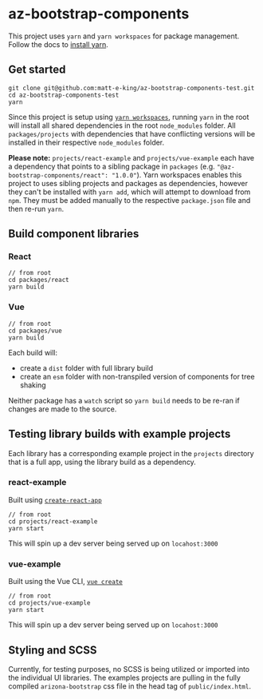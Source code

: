 # az-bootstrap-components

This project uses `yarn` and `yarn workspaces` for package management. Follow the docs to [install yarn](https://classic.yarnpkg.com/en/docs/install/#mac-stable).

## Get started
```
git clone git@github.com:matt-e-king/az-bootstrap-components-test.git
cd az-bootstrap-components-test
yarn
```

Since this project is setup using [`yarn workspaces`](https://classic.yarnpkg.com/en/docs/workspaces/), running `yarn` in the root will install all shared dependencies in the root `node_modules` folder. All `packages/projects` with dependencies that have conflicting versions will be installed in their respective `node_modules` folder.

**Please note:** `projects/react-example` and `projects/vue-example` each have a dependency that points to a sibling package in `packages` (e.g. `"@az-bootstrap-components/react": "1.0.0"`). Yarn workspaces enables this project to uses sibling projects and packages as dependencies, however they can't be installed with `yarn add`, which will attempt to download from `npm`. They must be added manually to the respective `package.json` file and then re-run `yarn`.

## Build component libraries
### React
```
// from root
cd packages/react
yarn build
```
### Vue
```
// from root
cd packages/vue
yarn build
```

Each build will:
 * create a `dist` folder with full library build
 * create an `esm` folder with non-transpiled version of components for tree shaking

Neither package has a `watch` script so `yarn build` needs to be re-ran if changes are made to the source.

## Testing library builds with example projects
Each library has a corresponding example project in the `projects` directory that is a full app, using the library build as a dependency. 

### react-example
Built using [`create-react-app`](https://reactjs.org/docs/create-a-new-react-app.html)
```
// from root
cd projects/react-example
yarn start
```
This will spin up a dev server being served up on `locahost:3000`

### vue-example
Built using the Vue CLI, [`vue create`](https://cli.vuejs.org/guide/creating-a-project.html)
```
// from root
cd projects/vue-example
yarn start
```
This will spin up a dev server being served up on `locahost:3000`

## Styling and SCSS
Currently, for testing purposes, no SCSS is being utilized or imported into the individual UI libraries. The examples projects are pulling in the fully compiled `arizona-bootstrap` css file in the head tag of `public/index.html`.
